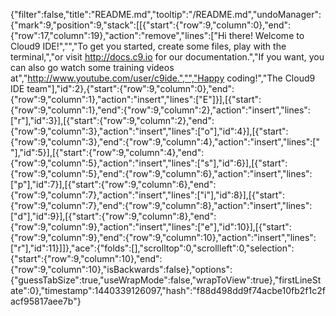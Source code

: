 {"filter":false,"title":"README.md","tooltip":"/README.md","undoManager":{"mark":9,"position":9,"stack":[[{"start":{"row":9,"column":0},"end":{"row":17,"column":19},"action":"remove","lines":["Hi there! Welcome to Cloud9 IDE!","","To get you started, create some files, play with the terminal,","or visit http://docs.c9.io for our documentation.","If you want, you can also go watch some training videos at","http://www.youtube.com/user/c9ide.","","Happy coding!","The Cloud9 IDE team"],"id":2},{"start":{"row":9,"column":0},"end":{"row":9,"column":1},"action":"insert","lines":["E"]}],[{"start":{"row":9,"column":1},"end":{"row":9,"column":2},"action":"insert","lines":["r"],"id":3}],[{"start":{"row":9,"column":2},"end":{"row":9,"column":3},"action":"insert","lines":["o"],"id":4}],[{"start":{"row":9,"column":3},"end":{"row":9,"column":4},"action":"insert","lines":[" "],"id":5}],[{"start":{"row":9,"column":4},"end":{"row":9,"column":5},"action":"insert","lines":["s"],"id":6}],[{"start":{"row":9,"column":5},"end":{"row":9,"column":6},"action":"insert","lines":["p"],"id":7}],[{"start":{"row":9,"column":6},"end":{"row":9,"column":7},"action":"insert","lines":["i"],"id":8}],[{"start":{"row":9,"column":7},"end":{"row":9,"column":8},"action":"insert","lines":["d"],"id":9}],[{"start":{"row":9,"column":8},"end":{"row":9,"column":9},"action":"insert","lines":["e"],"id":10}],[{"start":{"row":9,"column":9},"end":{"row":9,"column":10},"action":"insert","lines":["r"],"id":11}]]},"ace":{"folds":[],"scrolltop":0,"scrollleft":0,"selection":{"start":{"row":9,"column":10},"end":{"row":9,"column":10},"isBackwards":false},"options":{"guessTabSize":true,"useWrapMode":false,"wrapToView":true},"firstLineState":0},"timestamp":1440339126097,"hash":"f88d498dd9f74acbe10fb2f1c2facf95817aee7b"}